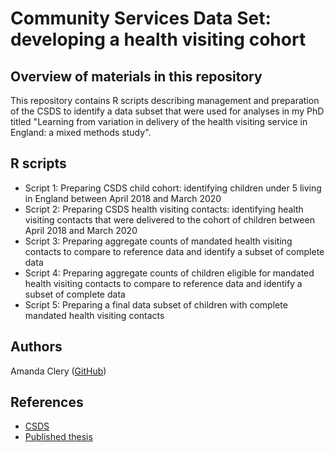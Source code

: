 # Community Services Data Set: developing a health visiting cohort
## Overview of materials in this repository

This repository contains R scripts describing management and preparation of the CSDS to identify a data subset that were used for analyses in my PhD titled "Learning from variation in delivery of the health visiting service in England: a mixed methods study".

## R scripts

- Script 1: Preparing CSDS child cohort: identifying children under 5 living in England between April 2018 and March 2020
- Script 2: Preparing CSDS health visiting contacts: identifying health visiting contacts that were delivered to the cohort of children between April 2018 and March 2020
- Script 3: Preparing aggregate counts of mandated health visiting contacts to compare to reference data and identify a subset of complete data
- Script 4: Preparing aggregate counts of children eligible for mandated health visiting contacts to compare to reference data and identify a subset of complete data
- Script 5: Preparing a final data subset of children with complete mandated health visiting contacts

## Authors
Amanda Clery ([GitHub](https://github.com/aclery-ich))

## References
- [CSDS](https://digital.nhs.uk/data-and-information/data-collections-and-data-sets/data-sets/community-services-data-set)
- [Published thesis]() 

